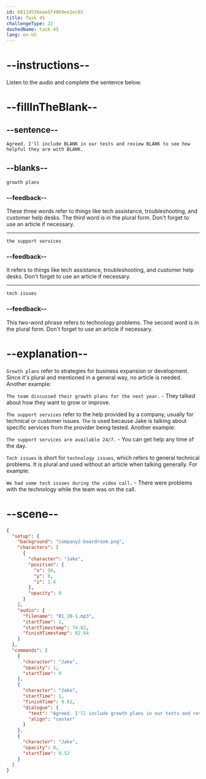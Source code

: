 ```yaml
---
id: 6811d53beae5f4069ee1ec01
title: Task 45
challengeType: 22
dashedName: task-45
lang: en-US
---
```


<!-- (Audio) Jake: Agreed. I'll include growth plans in our tests and review the support services to see how helpful they are with tech issues. -->

# --instructions--

Listen to the audio and complete the sentence below.

# --fillInTheBlank--

## --sentence--

`Agreed. I'll include BLANK in our tests and review BLANK to see how helpful they are with BLANK.`

## --blanks--

`growth plans`

### --feedback--

These three words refer to things like tech assistance, troubleshooting, and customer help desks. The third word is in the plural form. Don't forget to use an article if necessary.

---

`the support services`

### --feedback--

It refers to things like tech assistance, troubleshooting, and customer help desks. Don't forget to use an article if necessary.

---

`tech issues`

### --feedback--

This two-word phrase refers to technology problems. The second word is in the plural form. Don't forget to use an article if necessary.

# --explanation--

`Growth plans` refer to strategies for business expansion or development. Since it's plural and mentioned in a general way, no article is needed. Another example:

`The team discussed their growth plans for the next year.` - They talked about how they want to grow or improve.

`The support services` refer to the help provided by a company, usually for technical or customer issues. `The` is used because Jake is talking about specific services from the provider being tested. Another example:

`The support services are available 24/7.` - You can get help any time of the day.

`Tech issues` is short for `technology issues`, which refers to general technical problems. It is plural and used without an article when talking generally. For example:

`We had some tech issues during the video call.` - There were problems with the technology while the team was on the call.

# --scene--

```json
{
  "setup": {
    "background": "company2-boardroom.png",
    "characters": [
      {
        "character": "Jake",
        "position": {
          "x": 50,
          "y": 0,
          "z": 1.4
        },
        "opacity": 0
      }
    ],
    "audio": {
      "filename": "B1_20-1.mp3",
      "startTime": 1,
      "startTimestamp": 74.82,
      "finishTimestamp": 82.84
    }
  },
  "commands": [
    {
      "character": "Jake",
      "opacity": 1,
      "startTime": 0
    },
    {
      "character": "Jake",
      "startTime": 1,
      "finishTime": 9.02,
      "dialogue": {
        "text": "Agreed. I'll include growth plans in our tests and review the support services to see how helpful they are with tech issues.",
        "align": "center"
      }
    },
    {
      "character": "Jake",
      "opacity": 0,
      "startTime": 9.52
    }
  ]
}
```

